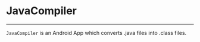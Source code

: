 # JavaCompiler
--------
  `JavaCompiler` is an Android App which converts .java files into .class files.
